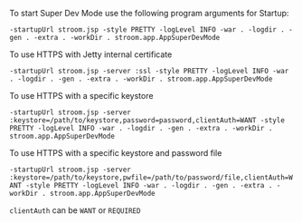 To start Super Dev Mode use the following program arguments for Startup:

`-startupUrl stroom.jsp -style PRETTY -logLevel INFO -war . -logdir . -gen . -extra . -workDir . stroom.app.AppSuperDevMode`

To use HTTPS with Jetty internal certificate

`-startupUrl stroom.jsp -server :ssl -style PRETTY -logLevel INFO -war . -logdir . -gen . -extra . -workDir . stroom.app.AppSuperDevMode`

To use HTTPS with a specific keystore

`-startupUrl stroom.jsp -server :keystore=/path/to/keystore,password=password,clientAuth=WANT -style PRETTY -logLevel INFO -war . -logdir . -gen . -extra . -workDir . stroom.app.AppSuperDevMode`

To use HTTPS with a specific keystore and password file

`-startupUrl stroom.jsp -server :keystore=/path/to/keystore,pwfile=/path/to/password/file,clientAuth=WANT -style PRETTY -logLevel INFO -war . -logdir . -gen . -extra . -workDir . stroom.app.AppSuperDevMode`

`clientAuth` can be `WANT` or `REQUIRED`